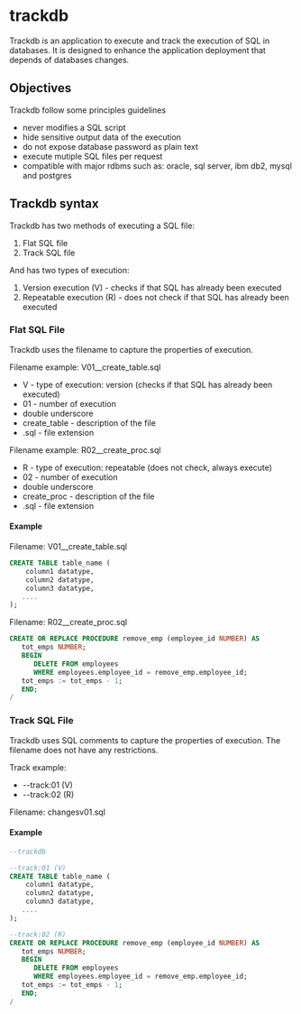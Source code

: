 # trackdb

Trackdb is an application to execute and track the execution of SQL in databases. It is designed to enhance the application deployment that depends of databases changes.

## Objectives

Trackdb follow some principles guidelines

- never modifies a SQL script
- hide sensitive output data of the execution
- do not expose database password as plain text
- execute mutiple SQL files per request
- compatible with major rdbms such as: oracle, sql server, ibm db2, mysql and postgres

## Trackdb syntax

Trackdb has two methods of executing a SQL file:

1. Flat SQL file
2. Track SQL file

And has two types of execution:

1. Version execution (V) - checks if that SQL has already been executed
2. Repeatable execution (R) - does not check if that SQL has already been executed

### Flat SQL File

Trackdb uses the filename to capture the properties of execution.

Filename example: V01__create_table.sql
- V - type of execution: version (checks if that SQL has already been executed)
- 01 - number of execution
- double underscore
- create_table - description of the file
- .sql - file extension

Filename example: R02__create_proc.sql
- R - type of execution: repeatable (does not check, always execute)
- 02 - number of execution
- double underscore
- create_proc - description of the file
- .sql - file extension

#### Example

Filename: V01__create_table.sql

```SQL
CREATE TABLE table_name (
    column1 datatype,
    column2 datatype,
    column3 datatype,
   ....
);
```

Filename: R02__create_proc.sql

```SQL
CREATE OR REPLACE PROCEDURE remove_emp (employee_id NUMBER) AS
   tot_emps NUMBER;
   BEGIN
      DELETE FROM employees
      WHERE employees.employee_id = remove_emp.employee_id;
   tot_emps := tot_emps - 1;
   END;
/
```

### Track SQL File

Trackdb uses SQL comments to capture the properties of execution. The filename does not have any restrictions.

Track example:
- --track:01 (V)
- --track:02 (R)

Filename: changesv01.sql

#### Example

```SQL
--trackdb

--track:01 (V)
CREATE TABLE table_name (
    column1 datatype,
    column2 datatype,
    column3 datatype,
   ....
);

--track:02 (R)
CREATE OR REPLACE PROCEDURE remove_emp (employee_id NUMBER) AS
   tot_emps NUMBER;
   BEGIN
      DELETE FROM employees
      WHERE employees.employee_id = remove_emp.employee_id;
   tot_emps := tot_emps - 1;
   END;
/
```
